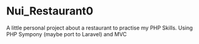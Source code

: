 # Nui_Restaurant0
A little personal project about a restaurant to practise my PHP Skills. Using PHP Sympony (maybe port to Laravel) and MVC
